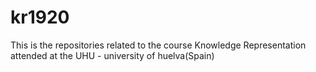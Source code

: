 # kr1920
This is the repositories related to the course Knowledge Representation attended at the UHU - university of huelva(Spain) 

